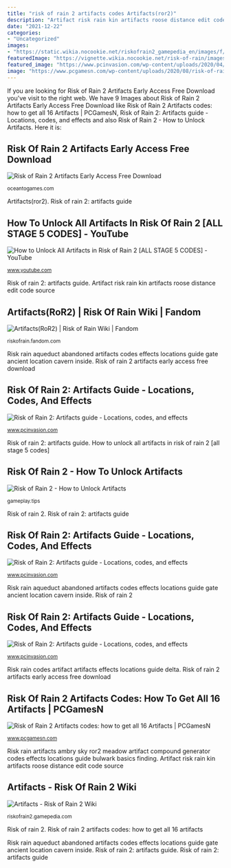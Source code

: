 ```yaml
---
title: "risk of rain 2 artifacts codes Artifacts(ror2)"
description: "Artifact risk rain kin artifacts roose distance edit code source"
date: "2021-12-22"
categories:
- "Uncategorized"
images:
- "https://static.wikia.nocookie.net/riskofrain2_gamepedia_en/images/f/f0/Artifact_Code_-_Distant_Roost.jpg/revision/latest/scale-to-width-down/256?cb=20200422210614"
featuredImage: "https://vignette.wikia.nocookie.net/risk-of-rain/images/9/9a/Artifact_codes_and_locations.png/revision/latest/scale-to-width-down/256?cb=20200423231450"
featured_image: "https://www.pcinvasion.com/wp-content/uploads/2020/04/ROR2-Bulwarks-Ambry-challenge-Compound-Generator-Sky-Meadow-1-750x422.jpg"
image: "https://www.pcgamesn.com/wp-content/uploads/2020/08/risk-of-rain-2-artifacts-codes-how-to-get.jpg"
---
```


If you are looking for Risk of Rain 2 Artifacts Early Access Free Download you've visit to the right web. We have 9 Images about Risk of Rain 2 Artifacts Early Access Free Download like Risk of Rain 2 Artifacts codes: how to get all 16 Artifacts | PCGamesN, Risk of Rain 2: Artifacts guide - Locations, codes, and effects and also Risk of Rain 2 - How to Unlock Artifacts. Here it is:

## Risk Of Rain 2 Artifacts Early Access Free Download

![Risk of Rain 2 Artifacts Early Access Free Download](https://oceantogames.com/wp-content/uploads/2020/04/Risk-of-Rain-2-Artifacts-Early-Access-Free-Download.jpg "Risk rain artifacts ambry sky ror2 meadow artifact compound generator codes effects locations guide bulwark basics finding")

<small>oceantogames.com</small>

Artifacts(ror2). Risk of rain 2: artifacts guide

## How To Unlock All Artifacts In Risk Of Rain 2 [ALL STAGE 5 CODES] - YouTube

![How to Unlock All Artifacts in Risk of Rain 2 [ALL STAGE 5 CODES] - YouTube](https://i.ytimg.com/vi/67zreQtXSuk/maxresdefault.jpg "Risk of rain 2 artifacts codes: how to get all 16 artifacts")

<small>www.youtube.com</small>

Risk of rain 2: artifacts guide. Artifact risk rain kin artifacts roose distance edit code source

## Artifacts(RoR2) | Risk Of Rain Wiki | Fandom

![Artifacts(RoR2) | Risk of Rain Wiki | Fandom](https://vignette.wikia.nocookie.net/risk-of-rain/images/9/9a/Artifact_codes_and_locations.png/revision/latest/scale-to-width-down/256?cb=20200423231450 "Risk of rain 2")

<small>riskofrain.fandom.com</small>

Risk rain aqueduct abandoned artifacts codes effects locations guide gate ancient location cavern inside. Risk of rain 2 artifacts early access free download

## Risk Of Rain 2: Artifacts Guide - Locations, Codes, And Effects

![Risk of Rain 2: Artifacts guide - Locations, codes, and effects](https://www.pcinvasion.com/wp-content/uploads/2020/04/Risk-of-Rain-2-Artifacts-guide-Artifact-locations-codes-combination-effects-modifiers-6-rallypoint-delta-750x422.jpg "Risk rain codes artifact artifacts effects locations guide delta")

<small>www.pcinvasion.com</small>

Risk of rain 2: artifacts guide. How to unlock all artifacts in risk of rain 2 [all stage 5 codes]

## Risk Of Rain 2 - How To Unlock Artifacts

![Risk of Rain 2 - How to Unlock Artifacts](https://gameplay.tips/uploads/posts/2020-08/medium/1598548419_1.jpg "Risk of rain 2 artifacts early access free download")

<small>gameplay.tips</small>

Risk of rain 2. Risk of rain 2: artifacts guide

## Risk Of Rain 2: Artifacts Guide - Locations, Codes, And Effects

![Risk of Rain 2: Artifacts guide - Locations, codes, and effects](https://www.pcinvasion.com/wp-content/uploads/2020/04/Risk-of-Rain-2-Artifacts-guide-Artifact-locations-codes-combination-effects-modifiers-4a-abandoned-aqueduct.jpg "Risk of rain 2")

<small>www.pcinvasion.com</small>

Risk rain aqueduct abandoned artifacts codes effects locations guide gate ancient location cavern inside. Risk of rain 2

## Risk Of Rain 2: Artifacts Guide - Locations, Codes, And Effects

![Risk of Rain 2: Artifacts guide - Locations, codes, and effects](https://www.pcinvasion.com/wp-content/uploads/2020/04/ROR2-Bulwarks-Ambry-challenge-Compound-Generator-Sky-Meadow-1-750x422.jpg "Risk rain aqueduct abandoned artifacts codes effects locations guide gate ancient location cavern inside")

<small>www.pcinvasion.com</small>

Risk rain codes artifact artifacts effects locations guide delta. Risk of rain 2 artifacts early access free download

## Risk Of Rain 2 Artifacts Codes: How To Get All 16 Artifacts | PCGamesN

![Risk of Rain 2 Artifacts codes: how to get all 16 Artifacts | PCGamesN](https://www.pcgamesn.com/wp-content/uploads/2020/08/risk-of-rain-2-artifacts-codes-how-to-get.jpg "Risk of rain 2: artifacts guide")

<small>www.pcgamesn.com</small>

Risk rain artifacts ambry sky ror2 meadow artifact compound generator codes effects locations guide bulwark basics finding. Artifact risk rain kin artifacts roose distance edit code source

## Artifacts - Risk Of Rain 2 Wiki

![Artifacts - Risk of Rain 2 Wiki](https://static.wikia.nocookie.net/riskofrain2_gamepedia_en/images/f/f0/Artifact_Code_-_Distant_Roost.jpg/revision/latest/scale-to-width-down/256?cb=20200422210614 "Risk of rain 2: artifacts guide")

<small>riskofrain2.gamepedia.com</small>

Risk of rain 2. Risk of rain 2 artifacts codes: how to get all 16 artifacts

Risk rain aqueduct abandoned artifacts codes effects locations guide gate ancient location cavern inside. Risk of rain 2: artifacts guide. Risk of rain 2: artifacts guide
